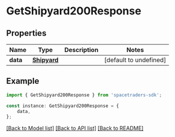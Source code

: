 # GetShipyard200Response



## Properties

Name | Type | Description | Notes
------------ | ------------- | ------------- | -------------
**data** | [**Shipyard**](Shipyard.md) |  | [default to undefined]

## Example

```typescript
import { GetShipyard200Response } from 'spacetraders-sdk';

const instance: GetShipyard200Response = {
    data,
};
```

[[Back to Model list]](../README.md#documentation-for-models) [[Back to API list]](../README.md#documentation-for-api-endpoints) [[Back to README]](../README.md)
